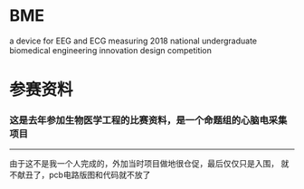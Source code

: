 # BME
a device for EEG and ECG measuring
2018 national undergraduate biomedical engineering innovation design competition

# 参赛资料

### 这是去年参加生物医学工程的比赛资料，是一个命题组的心脑电采集项目

---

由于这不是我一个人完成的，外加当时项目做地很仓促，最后仅仅只是入围， 就不献丑了，pcb电路版图和代码就不放了
